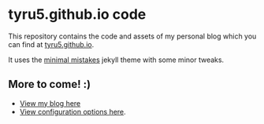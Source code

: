 # tyru5.github.io code 

This repository contains the code and assets of my personal blog which you can find at [tyru5.github.io](www.tyru5.github.io). 

It uses the [minimal mistakes](https://mmistakes.github.io/minimal-mistakes/) jekyll theme with some minor tweaks.

## More to come! :) 

* [View my blog here](https://tyru5.github.io/)
* [View configuration options here](https://mmistakes.github.io/minimal-mistakes/docs/configuration/).
